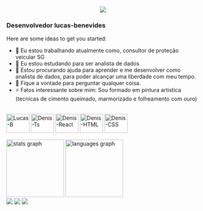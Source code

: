 <h1 align="center">
    <img src="https://readme-typing-svg.herokuapp.com/?font=Righteous&size=35&center=true&vCenter=true&width=500&height=70&duration=2900&lines=Olá;\(O.O)/Bem+Vindo;+Sou+Lucas+benevides;" 
        />
</h1>
<h3>Desenvolvedor lucas-benevides </h3>

Here are some ideas to get you started:

- 🔭 Eu estou trabalhando atualmente como, consultor de proteção veicular SG
- 🌱 Eu estou estudando para ser analista de dados
- 🤔 Estou procurando ajuda para aprender e me desenvolver como analista de dados, para poder alcançar uma liberdade com meu tempo.
- 💬 Fique a vontade para perguntar qualquer coisa.
- ⚡ Fatos interessante sobre mim: Sou formado em pintura artistica (tecnicas de cimento queimado, marmorizado e folheamento com ouro)


<div style="display: inline_block"><br>
  <img align="center" alt="Lucas-B" height="50" width="60" src="https://cdn.jsdelivr.net/gh/devicons/devicon@latest/icons/python/python-original-wordmark.svg">
    
  <img align="center" alt="Denis-Ts" height="50" width="60" src="https://cdn.jsdelivr.net/gh/devicons/devicon@latest/icons/mysql/mysql-original-wordmark.svg">
  
  <img align="center" alt="Denis-React" height="50" width="60" src="https://cdn.jsdelivr.net/gh/devicons/devicon@latest/icons/streamlit/streamlit-original-wordmark.svg">
  
  <img align="center" alt="Denis-HTML" height="50" width="60" src="https://cdn.jsdelivr.net/gh/devicons/devicon@latest/icons/vscode/vscode-original-wordmark.svg">
  
  <img align="center" alt="Denis-CSS" height="50" width="60" src="https://cdn.jsdelivr.net/gh/devicons/devicon@latest/icons/pandas/pandas-original-wordmark.svg">
  
</div>
<br clear="both">

<div align="left">
  <img src="https://github-readme-stats.vercel.app/api?username=Th3L4stL1f3&hide_title=false&hide_rank=false&show_icons=true&include_all_commits=true&count_private=true&disable_animations=false&theme=tokyonight&locale=en&hide_border=false&order=1" height="150" alt="stats graph"  />
  <img src="https://github-readme-stats.vercel.app/api/top-langs?username=Th3L4stL1f3&locale=en&hide_title=false&layout=compact&card_width=320&langs_count=5&theme=tokyonight&hide_border=true&order=2" height="150" alt="languages graph"  />
</div>

<div>
  <a href="" target="_blank"><img src="https://img.shields.io/badge/YouTube-FF0000?style=for-the-badge&logo=youtube&logoColor=white" target="_blank"></a>
  <a href="https://www.instagram.com/lucasazin/" target="_blank"><img src="https://img.shields.io/badge/-Instagram-%23E4405F?style=for-the-badge&logo=instagram&logoColor=white" target="_blank"></a>
  <a href="https://www.linkedin.com/in/lucas-benevides-115988183/" target="_blank"><img src="https://img.shields.io/badge/-LinkedIn-%230077B5?style=for-the-badge&logo=linkedin&logoColor=white" target="_blank"></a>   

</div>
